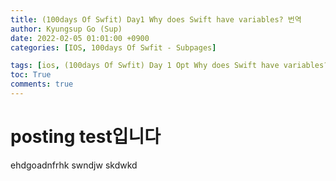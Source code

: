 ```yaml
---
title: (100days Of Swfit) Day1 Why does Swift have variables? 번역
author: Kyungsup Go (Sup)
date: 2022-02-05 01:01:00 +0900
categories: [IOS, 100days Of Swfit - Subpages]

tags: [ios, (100days Of Swfit) Day 1 Opt Why does Swift have variables?]
toc: True
comments: true
---
```


# posting test입니다

ehdgoadnfrhk swndjw
skdwkd
